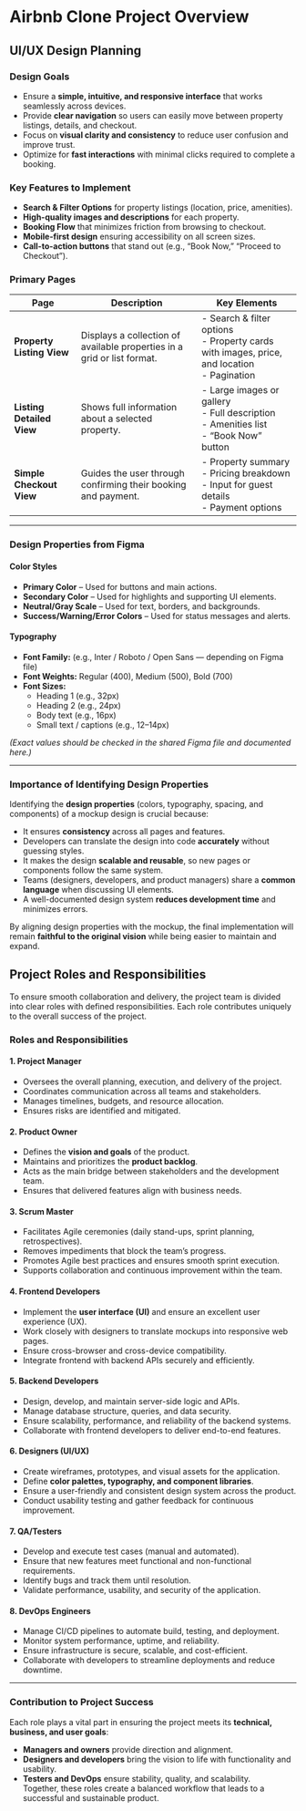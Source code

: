 # Airbnb Clone Project Overview

## UI/UX Design Planning

### Design Goals
- Ensure a **simple, intuitive, and responsive interface** that works seamlessly across devices.  
- Provide **clear navigation** so users can easily move between property listings, details, and checkout.  
- Focus on **visual clarity and consistency** to reduce user confusion and improve trust.  
- Optimize for **fast interactions** with minimal clicks required to complete a booking.  

### Key Features to Implement
- **Search & Filter Options** for property listings (location, price, amenities).  
- **High-quality images and descriptions** for each property.  
- **Booking Flow** that minimizes friction from browsing to checkout.  
- **Mobile-first design** ensuring accessibility on all screen sizes.  
- **Call-to-action buttons** that stand out (e.g., “Book Now,” “Proceed to Checkout”).  

### Primary Pages

| Page                   | Description                                                                                     | Key Elements                                                                                  |
|------------------------|-------------------------------------------------------------------------------------------------|-----------------------------------------------------------------------------------------------|
| **Property Listing View** | Displays a collection of available properties in a grid or list format.                         | - Search & filter options<br>- Property cards with images, price, and location<br>- Pagination |
| **Listing Detailed View** | Shows full information about a selected property.                                               | - Large images or gallery<br>- Full description<br>- Amenities list<br>- “Book Now” button     |
| **Simple Checkout View**  | Guides the user through confirming their booking and payment.                                   | - Property summary<br>- Pricing breakdown<br>- Input for guest details<br>- Payment options    |

---

### Design Properties from Figma

#### Color Styles
- **Primary Color** – Used for buttons and main actions.  
- **Secondary Color** – Used for highlights and supporting UI elements.  
- **Neutral/Gray Scale** – Used for text, borders, and backgrounds.  
- **Success/Warning/Error Colors** – Used for status messages and alerts.  

#### Typography
- **Font Family:** (e.g., Inter / Roboto / Open Sans — depending on Figma file)  
- **Font Weights:** Regular (400), Medium (500), Bold (700)  
- **Font Sizes:**  
  - Heading 1 (e.g., 32px)  
  - Heading 2 (e.g., 24px)  
  - Body text (e.g., 16px)  
  - Small text / captions (e.g., 12–14px)  

*(Exact values should be checked in the shared Figma file and documented here.)*

---

### Importance of Identifying Design Properties
Identifying the **design properties** (colors, typography, spacing, and components) of a mockup design is crucial because:  
- It ensures **consistency** across all pages and features.  
- Developers can translate the design into code **accurately** without guessing styles.  
- It makes the design **scalable and reusable**, so new pages or components follow the same system.  
- Teams (designers, developers, and product managers) share a **common language** when discussing UI elements.  
- A well-documented design system **reduces development time** and minimizes errors.  

By aligning design properties with the mockup, the final implementation will remain **faithful to the original vision** while being easier to maintain and expand.  

## Project Roles and Responsibilities

To ensure smooth collaboration and delivery, the project team is divided into clear roles with defined responsibilities. Each role contributes uniquely to the overall success of the project.

### Roles and Responsibilities

#### 1. Project Manager
- Oversees the overall planning, execution, and delivery of the project.  
- Coordinates communication across all teams and stakeholders.  
- Manages timelines, budgets, and resource allocation.  
- Ensures risks are identified and mitigated.  

#### 2. Product Owner
- Defines the **vision and goals** of the product.  
- Maintains and prioritizes the **product backlog**.  
- Acts as the main bridge between stakeholders and the development team.  
- Ensures that delivered features align with business needs.  

#### 3. Scrum Master
- Facilitates Agile ceremonies (daily stand-ups, sprint planning, retrospectives).  
- Removes impediments that block the team’s progress.  
- Promotes Agile best practices and ensures smooth sprint execution.  
- Supports collaboration and continuous improvement within the team.  

#### 4. Frontend Developers
- Implement the **user interface (UI)** and ensure an excellent user experience (UX).  
- Work closely with designers to translate mockups into responsive web pages.  
- Ensure cross-browser and cross-device compatibility.  
- Integrate frontend with backend APIs securely and efficiently.  

#### 5. Backend Developers
- Design, develop, and maintain server-side logic and APIs.  
- Manage database structure, queries, and data security.  
- Ensure scalability, performance, and reliability of the backend systems.  
- Collaborate with frontend developers to deliver end-to-end features.  

#### 6. Designers (UI/UX)
- Create wireframes, prototypes, and visual assets for the application.  
- Define **color palettes, typography, and component libraries**.  
- Ensure a user-friendly and consistent design system across the product.  
- Conduct usability testing and gather feedback for continuous improvement.  

#### 7. QA/Testers
- Develop and execute test cases (manual and automated).  
- Ensure that new features meet functional and non-functional requirements.  
- Identify bugs and track them until resolution.  
- Validate performance, usability, and security of the application.  

#### 8. DevOps Engineers
- Manage CI/CD pipelines to automate build, testing, and deployment.  
- Monitor system performance, uptime, and reliability.  
- Ensure infrastructure is secure, scalable, and cost-efficient.  
- Collaborate with developers to streamline deployments and reduce downtime.  

---

### Contribution to Project Success
Each role plays a vital part in ensuring the project meets its **technical, business, and user goals**:  
- **Managers and owners** provide direction and alignment.  
- **Designers and developers** bring the vision to life with functionality and usability.  
- **Testers and DevOps** ensure stability, quality, and scalability.  
Together, these roles create a balanced workflow that leads to a successful and sustainable product.
